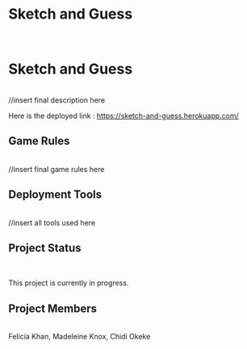 # Sketch and Guess

<br>
<h1>Sketch and Guess</h1><br>
//insert final description here

Here is the deployed link : https://sketch-and-guess.herokuapp.com/

<h2>Game Rules</h2><br>
//insert final game rules here

<h2>Deployment Tools</h2><br>
//insert all tools used here

<h2>Project Status</h2><br>

This project is currently in progress.

<h2>Project Members</h2><br>
Felicia Khan, Madeleine Knox, Chidi Okeke
